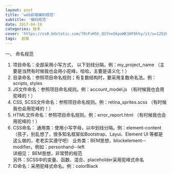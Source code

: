 ```yaml
---
layout: post
title: 'web前端编码规范'
subtitle: '编码规范'
date: 2017-04-18
categories: 技术
cover: 'https://ss0.bdstatic.com/70cFvHSh_Q1YnxGkpoWK1HF6hhy/it/u=1252601475,3639239527&fm=26&gp=0.jpg'
tags:  前端
---
```


一、 命名规范

1. 项目命名：全部采用小写方式， 以下划线分隔，例：my_project_name  （主要是当然有时候我也会用小驼峰，哈哈，主要是语义化！）
2. 目录命名：参照项目命名规则；有复数结构时，要采用复数命名法。例：scripts, styles
3. JS文件命名：参照项目命名规则。例：account_model.js （有时候我也会用驼峰的！）
4. CSS, SCSS文件命名：参照项目命名规则。例：retina_sprites.scss  （有时候我也会用驼峰的！）
5. HTML文件命名：参照项目命名规则。例：error_report.html  （有时候我也会用驼峰的！）
6. CSS命名：
   通用类：使用小写字母，以中划线分隔。例：element-content     （孩子，别乱想了，很多知名框架如Bootstrap、Layui、Element UI 等都是这么做的，老老实实遵守吧）
   业务类：BEM思想，blockelement--modifier。例如：personhand--left  
    详细见： BEM思想，非常赞的规范  
   另外：SCSS中的变量、函数、混合、placeholder采用驼峰式命名
7. ID命名：采用驼峰式命名。例：colorBlack



